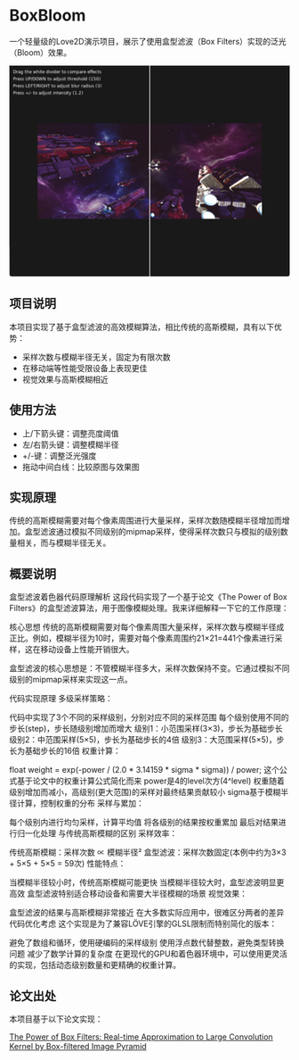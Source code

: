 # BoxBloom

一个轻量级的Love2D演示项目，展示了使用盒型滤波（Box Filters）实现的泛光（Bloom）效果。

![本地路径](demo.jpg "Demo")

## 项目说明

本项目实现了基于盒型滤波的高效模糊算法，相比传统的高斯模糊，具有以下优势：
- 采样次数与模糊半径无关，固定为有限次数
- 在移动端等性能受限设备上表现更佳
- 视觉效果与高斯模糊相近

## 使用方法

- 上/下箭头键：调整亮度阈值
- 左/右箭头键：调整模糊半径
- +/-键：调整泛光强度
- 拖动中间白线：比较原图与效果图

## 实现原理

传统的高斯模糊需要对每个像素周围进行大量采样，采样次数随模糊半径增加而增加。盒型滤波通过模拟不同级别的mipmap采样，使得采样次数只与模拟的级别数量相关，而与模糊半径无关。

## 概要说明
盒型滤波着色器代码原理解析
这段代码实现了一个基于论文《The Power of Box Filters》的盒型滤波算法，用于图像模糊处理。我来详细解释一下它的工作原理：

核心思想
传统的高斯模糊需要对每个像素周围大量采样，采样次数与模糊半径成正比。例如，模糊半径为10时，需要对每个像素周围约21×21=441个像素进行采样，这在移动设备上性能开销很大。

盒型滤波的核心思想是：不管模糊半径多大，采样次数保持不变。它通过模拟不同级别的mipmap采样来实现这一点。

代码实现原理
多级采样策略：

代码中实现了3个不同的采样级别，分别对应不同的采样范围
每个级别使用不同的步长(step)，步长随级别增加而增大
级别1：小范围采样(3×3)，步长为基础步长
级别2：中范围采样(5×5)，步长为基础步长的4倍
级别3：大范围采样(5×5)，步长为基础步长的16倍
权重计算：

float weight = exp(-power / (2.0 * 3.14159 * sigma * sigma)) / power;
这个公式基于论文中的权重计算公式简化而来
power是4的level次方(4^level)
权重随着级别增加而减小，高级别(更大范围)的采样对最终结果贡献较小
sigma基于模糊半径计算，控制权重的分布
采样与累加：

每个级别内进行均匀采样，计算平均值
将各级别的结果按权重累加
最后对结果进行归一化处理
与传统高斯模糊的区别
采样效率：

传统高斯模糊：采样次数 ∝ 模糊半径²
盒型滤波：采样次数固定(本例中约为3×3 + 5×5 + 5×5 = 59次)
性能特点：

当模糊半径较小时，传统高斯模糊可能更快
当模糊半径较大时，盒型滤波明显更高效
盒型滤波特别适合移动设备和需要大半径模糊的场景
视觉效果：

盒型滤波的结果与高斯模糊非常接近
在大多数实际应用中，很难区分两者的差异
代码优化考虑
这个实现是为了兼容LÖVE引擎的GLSL限制而特别简化的版本：

避免了数组和循环，使用硬编码的采样级别
使用浮点数代替整数，避免类型转换问题
减少了数学计算的复杂度
在更现代的GPU和着色器环境中，可以使用更灵活的实现，包括动态级别数量和更精确的权重计算。


## 论文出处

本项目基于以下论文实现：

[The Power of Box Filters: Real-time Approximation to Large Convolution Kernel by Box-filtered Image Pyramid](https://www.researchgate.net/publication/337301359_The_Power_of_Box_Filters_Real-time_Approximation_to_Large_Convolution_Kernel_by_Box-filtered_Image_Pyramid)

